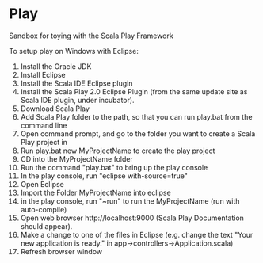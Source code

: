 Play
=====

Sandbox for toying with the Scala Play Framework

To setup play on Windows with Eclipse:

1. Install the Oracle JDK
2. Install Eclipse
3. Install the Scala IDE Eclipse plugin
4. Install the Scala Play 2.0 Eclipse Plugin (from the same update site as Scala IDE plugin, under incubator).
5. Download Scala Play
6. Add Scala Play folder to the path, so that you can run play.bat from the command line
7. Open command prompt, and go to the folder you want to create a Scala Play project in
8. Run play.bat new MyProjectName to create the play project
9. CD into the MyProjectName folder
10. Run the command "play.bat" to bring up the play console 
11. In the play console, run "eclipse with-source=true"
12. Open Eclipse
13. Import the Folder MyProjectName into eclipse
14. in the play console, run "~run" to run the MyProjectName (run with auto-compile)
15. Open web browser http://localhost:9000 (Scala Play Documentation should appear).
16. Make a change to one of the files in Eclipse (e.g. change the text "Your new application is ready." in app->controllers->Application.scala)
17. Refresh browser window